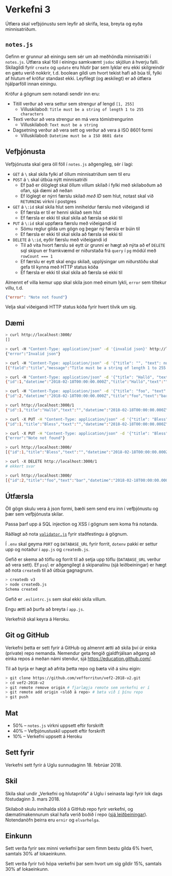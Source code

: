 # Verkefni 3

Útfæra skal vefþjónustu sem leyfir að skrifa, lesa, breyta og eyða minnisatriðum.

## `notes.js`

Gefinn er grunnur að einingu sem sér um að meðhöndla minnisatriði í `notes.js`. Útfæra skal föll í einingu samkvæmt `jsdoc` skjölun á hverju falli. Skilagildi fyrir `create` og `update` eru hlutir þar sem lyklar eru ekki skilgreindir en gætu verið nokkrir, t.d. boolean gildi um hvort tekist hafi að búa til, fylki af hlutum ef kröfur standast ekki. Leyfilegt (og æskilegt) er að útfæra hjálparföll innan einingu.

Kröfur á gögnum sem notandi sendir inn eru:

* Titill verður að vera settur sem strengur af lengd `[1, 255]`
  - Villuskilaboð: `Title must be a string of length 1 to 255 characters`
* Texti verður að vera strengur en má vera tómistrengurinn
  - Villuskilaboð: `Text must be a string`
* Dagsetning verður að vera sett og verður að vera á ISO 8601 formi
  - Villuskilaboð: `Datetime must be a ISO 8601 date`

## Vefþjónusta

Vefþjónusta skal gera öll föll í `notes.js` aðgengileg, sér í lagi:

* `GET` á `\` skal skila fylki af öllum minnisatriðum sem til eru
* `POST` á `\` skal útbúa nýtt minnisatriði
  - Ef það er ólöglegt skal öllum villum skilað í fylki með skilaboðum að ofan, sjá dæmi að neðan
  - Ef löglegt er nýrri færslu skilað _með ID_ sem hlut, notast skal við `RETURNING` virkni í postgres
* `GET` á `\:id` skal skila hlut sem inniheldur færslu með viðeigandi id
  - Ef færsla er til er henni skilað sem hlut
  - Ef færsla er ekki til skal skila að færsla sé ekki til
* `PUT` á `\:id` skal uppfæra færslu með viðeigandi id
  - Sömu reglur gilda um gögn og þegar ný færsla er búin til
  - Ef færsla er ekki til skal skila að færsla sé ekki til
* `DELETE` á `\:id`, eyðir færslu með viðeigandi id
  - Til að vita hvort færslu sé eytt úr grunni er hægt að nýta að ef `DELETE` sql skipun er framkvæmd er niðurstaða frá `query` í `pg` módúl með `rowCount === 1`
  - Ef færslu er eytt skal engu skilað, upplýsingar um niðurstöðu skal gefa til kynna með HTTP status kóða
  - Ef færsla er ekki til skal skila að færsla sé ekki til

Almennt ef villa kemur upp skal skila json með einum lykli, `error` sem tiltekur villu, t.d.

```json
{"error": "Note not found"}
```

Velja skal viðeigandi HTTP status kóða fyrir hvert tilvik um sig.

## Dæmi

```bash
> curl http://localhost:3000/
[]

> curl -H "Content-Type: application/json" -d '{invalid json}' http://localhost:3000/
{"error":"Invalid json"}

> curl -H "Content-Type: application/json" -d '{"title": "", "text": null, "datetime": "x"}' http://localhost:3000/
[{"field":"title","message":"Title must be a string of length 1 to 255 characters"},{"field":"text","message":"Text must be a string"},{"field":"datetime","message":"Datetime must be ISO 8601 date"}]

> curl -H "Content-Type: application/json" -d '{"title": "Halló", "text": "", "datetime": "2018-02-18"}' http://localhost:3000/
{"id":1,"datetime":"2018-02-18T00:00:00.000Z","title":"Halló","text":""}

> curl -H "Content-Type: application/json" -d '{"title": "foo", "text": "bar", "datetime": "2018-02-18"}' http://localhost:3000/
{"id":2,"datetime":"2018-02-18T00:00:00.000Z","title":"foo","text":"bar"}

> curl http://localhost:3000/1
{"id":1,"title":"Halló","text":"","datetime":"2018-02-18T00:00:00.000Z"}

> curl -X PUT -H "Content-Type: application/json" -d '{"title": "Bless", "text": "", "datetime": "2018-02-18"}' http://localhost:3000/1
{"id":1,"title":"Bless","text":"","datetime":"2018-02-18T00:00:00.000Z"}

> curl -X PUT -H "Content-Type: application/json" -d '{"title": "Bless", "text": "",  "datetime": "2018-02-18"}' http://localhost:3000/10
{"error":"Note not found"}

> curl http://localhost:3000/
[{"id":1,"title":"Bless","text":"","datetime":"2018-02-18T00:00:00.000Z"},{"id":2,"title":"foo","text":"bar","datetime":"2018-02-18T00:00:00.000Z"}]

> curl -X DELETE http://localhost:3000/1
# ekkert svar

> curl http://localhost:3000/
[{"id":2,"title":"foo","text":"bar","datetime":"2018-02-18T00:00:00.000Z"}]
```

## Útfærsla

Öll gögn skulu vera á json formi, bæði sem send eru inn í vefþjónustu og þær sem vefþjónusta skilar.

Passa þarf upp á SQL injection og XSS í gögnum sem koma frá notanda.

Ráðlagt að nota [`validator.js`](https://github.com/chriso/validator.js) fyrir staðfestingu á gögnum.

Í `.env` skal geyma `PORT` og `DATABASE_URL` fyrir forrit, `dotenv` pakki er settur upp og notaður í `app.js` og `createdb.js`.

Gefið er skema að töflu og forrit til að setja upp töflu (`DATABASE_URL` verður að vera sett). Ef `psql` er aðgengilegt á skipanalínu (sjá leiðbeiningar) er hægt að nota `createdb` til að útbúa gagnagrunn.

```bash
> createdb v3
> node createdb.js
Schema created
```

Gefið er `.eslintrc.js` sem skal ekki skila villum.

Engu ætti að þurfa að breyta í `app.js`.

Verkefnið skal keyra á Heroku.

## Git og GitHub

Verkefni þetta er sett fyrir á GitHub og almennt ætti að skila því úr einka (private) repo nemanda. Nemendur geta fengið gjaldfrjálsan aðgang að einka repos á meðan námi stendur, sjá https://education.github.com/.

Til að byrja er hægt að afrita þetta repo og bæta við á sínu eigin:

```bash
> git clone https://github.com/vefforritun/vef2-2018-v2.git
> cd vef2-2018-v2
> git remote remove origin # fjarlægja remote sem verkefni er í
> git remote add origin <slóð á repo> # bæta við í þínu repo
> git push
```

## Mat

* 50% – `notes.js` virkni uppsett eftir forskrift
* 40% – Vefþjónustuskil uppsett eftir forskrift
* 10% – Verkefni uppsett á Heroku

## Sett fyrir

Verkefni sett fyrir á Uglu sunnudaginn 18. febrúar 2018.

## Skil

Skila skal undir „Verkefni og hlutaprófa“ á Uglu í seinasta lagi fyrir lok dags föstudaginn 3. mars 2018.

Skilaboð skulu innihalda slóð á GitHub repo fyrir verkefni, og dæmatímakennurum skal hafa verið boðið í repo ([sjá leiðbeiningar](https://help.github.com/articles/inviting-collaborators-to-a-personal-repository/)). Notendanöfn þeirra eru `ernir` og `elvarhelga`.

## Einkunn

Sett verða fyrir sex minni verkefni þar sem fimm bestu gilda 6% hvert, samtals 30% af lokaeinkunn.

Sett verða fyrir tvö hópa verkefni þar sem hvort um sig gildir 15%, samtals 30% af lokaeinkunn.
